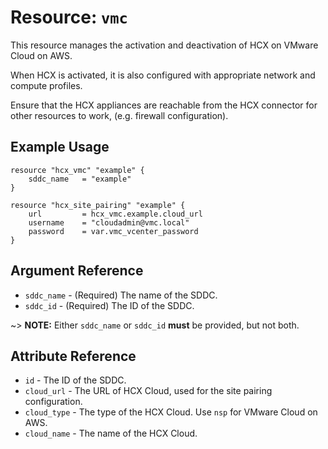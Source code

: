 # Resource: `vmc`

This resource manages the activation and deactivation of HCX on VMware Cloud on AWS.

When HCX is activated, it is also configured with appropriate network and
compute profiles.

Ensure that the HCX appliances are reachable from the HCX connector for other
resources to work, (e.g. firewall configuration).

## Example Usage

```hcl
resource "hcx_vmc" "example" {
    sddc_name   = "example"
}

resource "hcx_site_pairing" "example" {
    url         = hcx_vmc.example.cloud_url
    username    = "cloudadmin@vmc.local"
    password    = var.vmc_vcenter_password
}
```

## Argument Reference

* `sddc_name` - (Required) The name of the SDDC.
* `sddc_id` - (Required) The ID of the SDDC.

~> **NOTE:** Either `sddc_name` or `sddc_id` **must** be provided, but not both.

## Attribute Reference

* `id` - The ID of the SDDC.
* `cloud_url` - The URL of HCX Cloud, used for the site pairing configuration.
* `cloud_type` - The type of the HCX Cloud. Use `nsp` for VMware Cloud on AWS.
* `cloud_name` - The name of the HCX Cloud.
